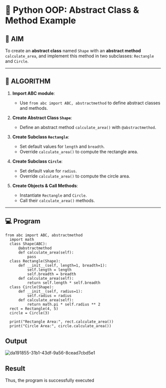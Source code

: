 
# 🐍 Python OOP: Abstract Class & Method Example

## 🎯 AIM

To create an **abstract class** named `Shape` with an **abstract method** `calculate_area`, and implement this method in two subclasses: `Rectangle` and `Circle`.

---

## 🧠 ALGORITHM

1. **Import ABC module**:
   - Use `from abc import ABC, abstractmethod` to define abstract classes and methods.

2. **Create Abstract Class `Shape`**:
   - Define an abstract method `calculate_area()` with `@abstractmethod`.

3. **Create Subclass `Rectangle`**:
   - Set default values for `length` and `breadth`.
   - Override `calculate_area()` to compute the rectangle area.

4. **Create Subclass `Circle`**:
   - Set default value for `radius`.
   - Override `calculate_area()` to compute the circle area.

5. **Create Objects & Call Methods**:
   - Instantiate `Rectangle` and `Circle`.
   - Call their `calculate_area()` methods.

---

## 💻 Program
```
from abc import ABC, abstractmethod
  import math
  class Shape(ABC):
      @abstractmethod
      def calculate_area(self):
          pass
  class Rectangle(Shape):
      def __init__(self, length=1, breadth=1):
          self.length = length
          self.breadth = breadth
      def calculate_area(self):
          return self.length * self.breadth
  class Circle(Shape):
      def __init__(self, radius=1):
          self.radius = radius
      def calculate_area(self):
          return math.pi * self.radius ** 2
  rect = Rectangle(4, 5)
  circle = Circle(3)

  print("Rectangle Area:", rect.calculate_area())
  print("Circle Area:", circle.calculate_area())
```
## Output
![da191855-31b1-43df-9a56-8cead7cbd5e1](https://github.com/user-attachments/assets/142244cc-1e5b-4695-84aa-065140a4b153)
## Result
Thus, the program is successfully executed

